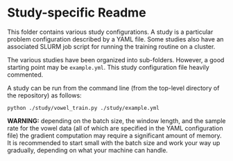 # Study-specific Readme

This folder contains various study configurations. A study is a particular problem configuration described by a YAML file. Some studies also have an associated SLURM job script for running the training routine on a cluster.

The various studies have been organized into sub-folders. However, a good starting point may be `example.yml`. This study configuration file heavily commented.

A study can be run from the command line (from the top-level directory of the repository) as follows:

```
python ./study/vowel_train.py ./study/example.yml
```

**WARNING:** depending on the batch size, the window length, and the sample rate for the vowel data (all of which are specified in the YAML configuration file) the gradient computation may require a significant amount of memory. It is recommended to start small with the batch size and work your way up gradually, depending on what your machine can handle.
